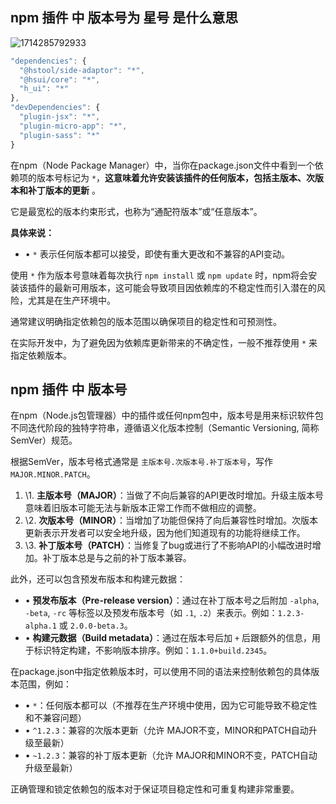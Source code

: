 ## npm 插件 中 版本号为 星号 是什么意思

![1714285792933](C:\Users\Administrator\AppData\Roaming\Typora\typora-user-images\1714285792933.png)

```js
"dependencies": {
  "@hstool/side-adaptor": "*",
  "@hsui/core": "*",
  "h_ui": "*"
},
"devDependencies": {
  "plugin-jsx": "*",
  "plugin-micro-app": "*",
  "plugin-sass": "*"
}
```

在npm（Node Package Manager）中，当你在package.json文件中看到一个依赖项的版本号标记为 `*`，**这意味着允许安装该插件的任何版本，包括主版本、次版本和补丁版本的更新** 。

它是最宽松的版本约束形式，也称为“通配符版本”或“任意版本”。

**具体来说：**

- • `*` 表示任何版本都可以接受，即使有重大更改和不兼容的API变动。

使用 `*` 作为版本号意味着每次执行 `npm install` 或 `npm update` 时，npm将会安装该插件的最新可用版本，这可能会导致项目因依赖库的不稳定性而引入潜在的风险，尤其是在生产环境中。

通常建议明确指定依赖包的版本范围以确保项目的稳定性和可预测性。

在实际开发中，为了避免因为依赖库更新带来的不确定性，一般不推荐使用 `*` 来指定依赖版本。

## npm 插件 中 版本号

在npm（Node.js包管理器）中的插件或任何npm包中，版本号是用来标识软件包不同迭代阶段的独特字符串，遵循语义化版本控制（Semantic Versioning, 简称 SemVer）规范。

根据SemVer，版本号格式通常是 `主版本号.次版本号.补丁版本号`，写作 `MAJOR.MINOR.PATCH`。

1. \1. **主版本号（MAJOR）**：当做了不向后兼容的API更改时增加。升级主版本号意味着旧版本可能无法与新版本正常工作而不做相应的调整。
2. \2. **次版本号（MINOR）**：当增加了功能但保持了向后兼容性时增加。次版本更新表示开发者可以安全地升级，因为他们知道现有的功能将继续工作。
3. \3. **补丁版本号（PATCH）**：当修复了bug或进行了不影响API的小幅改进时增加。补丁版本总是与之前的补丁版本兼容。

此外，还可以包含预发布版本和构建元数据：

- • **预发布版本（Pre-release version）**：通过在补丁版本号之后附加 `-alpha`, `-beta`, `-rc` 等标签以及预发布版本号（如 `.1`, `.2`）来表示。例如：`1.2.3-alpha.1` 或 `2.0.0-beta.3`。
- • **构建元数据（Build metadata）**：通过在版本号后加 `+` 后跟额外的信息，用于标识特定构建，不影响版本排序。例如：`1.1.0+build.2345`。

在package.json中指定依赖版本时，可以使用不同的语法来控制依赖包的具体版本范围，例如：

- • `*`：任何版本都可以（不推荐在生产环境中使用，因为它可能导致不稳定性和不兼容问题）
- • `^1.2.3`：兼容的次版本更新（允许 MAJOR不变，MINOR和PATCH自动升级至最新）
- • `~1.2.3`：兼容的补丁版本更新（允许 MAJOR和MINOR不变，PATCH自动升级至最新）

正确管理和锁定依赖包的版本对于保证项目稳定性和可重复构建非常重要。